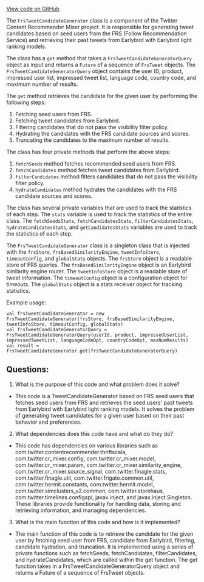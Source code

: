 [View code on GitHub](https://github.com/misbahsy/the-algorithm/cr-mixer/server/src/main/scala/com/twitter/cr_mixer/candidate_generation/FrsTweetCandidateGenerator.scala)

The `FrsTweetCandidateGenerator` class is a component of the Twitter Content Recommender Mixer project. It is responsible for generating tweet candidates based on seed users from the FRS (Follow Recommendation Service) and retrieving their past tweets from Earlybird with Earlybird light ranking models. 

The class has a `get` method that takes a `FrsTweetCandidateGeneratorQuery` object as input and returns a `Future` of a sequence of `FrsTweet` objects. The `FrsTweetCandidateGeneratorQuery` object contains the user ID, product, impressed user list, impressed tweet list, language code, country code, and maximum number of results. 

The `get` method retrieves the candidate for the given user by performing the following steps:
1. Fetching seed users from FRS.
2. Fetching tweet candidates from Earlybird.
3. Filtering candidates that do not pass the visibility filter policy.
4. Hydrating the candidates with the FRS candidate sources and scores.
5. Truncating the candidates to the maximum number of results.

The class has four private methods that perform the above steps:
1. `fetchSeeds` method fetches recommended seed users from FRS.
2. `fetchCandidates` method fetches tweet candidates from Earlybird.
3. `filterCandidates` method filters candidates that do not pass the visibility filter policy.
4. `hydrateCandidates` method hydrates the candidates with the FRS candidate sources and scores.

The class has several private variables that are used to track the statistics of each step. The `stats` variable is used to track the statistics of the entire class. The `fetchSeedsStats`, `fetchCandidatesStats`, `filterCandidatesStats`, `hydrateCandidatesStats`, and `getCandidatesStats` variables are used to track the statistics of each step.

The `FrsTweetCandidateGenerator` class is a singleton class that is injected with the `frsStore`, `frsBasedSimilarityEngine`, `tweetInfoStore`, `timeoutConfig`, and `globalStats` objects. The `frsStore` object is a readable store of FRS queries. The `frsBasedSimilarityEngine` object is an Earlybird similarity engine router. The `tweetInfoStore` object is a readable store of tweet information. The `timeoutConfig` object is a configuration object for timeouts. The `globalStats` object is a stats receiver object for tracking statistics.

Example usage:
```
val frsTweetCandidateGenerator = new FrsTweetCandidateGenerator(frsStore, frsBasedSimilarityEngine, tweetInfoStore, timeoutConfig, globalStats)
val frsTweetCandidateGeneratorQuery = FrsTweetCandidateGeneratorQuery(userId, product, impressedUserList, impressedTweetList, languageCodeOpt, countryCodeOpt, maxNumResults)
val result = frsTweetCandidateGenerator.get(frsTweetCandidateGeneratorQuery)
```
## Questions: 
 1. What is the purpose of this code and what problem does it solve?
- This code is a TweetCandidateGenerator based on FRS seed users that fetches seed users from FRS and retrieves the seed users' past tweets from Earlybird with Earlybird light ranking models. It solves the problem of generating tweet candidates for a given user based on their past behavior and preferences.

2. What dependencies does this code have and what do they do?
- This code has dependencies on various libraries such as com.twitter.contentrecommender.thriftscala, com.twitter.cr_mixer.config, com.twitter.cr_mixer.model, com.twitter.cr_mixer.param, com.twitter.cr_mixer.similarity_engine, com.twitter.cr_mixer.source_signal, com.twitter.finagle.stats, com.twitter.finagle.util, com.twitter.frigate.common.util, com.twitter.hermit.constants, com.twitter.hermit.model, com.twitter.simclusters_v2.common, com.twitter.storehaus, com.twitter.timelines.configapi, javax.inject, and javax.inject.Singleton. These libraries provide functionality for handling data, storing and retrieving information, and managing dependencies.

3. What is the main function of this code and how is it implemented?
- The main function of this code is to retrieve the candidate for the given user by fetching seed user from FRS, candidate from Earlybird, filtering, candidate hydration, and truncation. It is implemented using a series of private functions such as fetchSeeds, fetchCandidates, filterCandidates, and hydrateCandidates, which are called within the get function. The get function takes in a FrsTweetCandidateGeneratorQuery object and returns a Future of a sequence of FrsTweet objects.